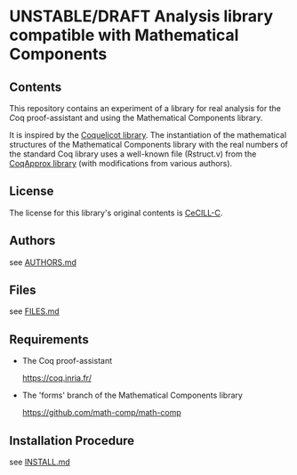 UNSTABLE/DRAFT Analysis library compatible with Mathematical Components
=======================================================================

## Contents

This repository contains an experiment of a library for real analysis
for the *C*oq proof-assistant and using the Mathematical Components
library.

It is inspired by the [Coquelicot library]. The instantiation of the
mathematical structures of the Mathematical Components library with
the real numbers of the standard Coq library uses a well-known file
(Rstruct.v) from the [CoqApprox library] (with modifications from various
authors).

[Coquelicot library]: http://coquelicot.saclay.inria.fr/
[CoqApprox library]: http://tamadi.gforge.inria.fr/CoqApprox/

## License

The license for this library's original contents is [CeCILL-C].

[CeCILL-C]: http://www.cecill.info/index.en.html

## Authors

see [AUTHORS.md](AUTHORS.md)

## Files

see [FILES.md](FILES.md)

## Requirements

* The Coq proof-assistant

    https://coq.inria.fr/

* The 'forms' branch of the Mathematical Components library

    https://github.com/math-comp/math-comp

## Installation Procedure

see [INSTALL.md](INSTALL.md)
